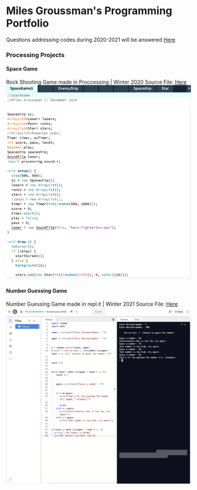 # Miles Groussman's Programming Portfolio
Questions addressing codes during 2020-2021 will be answered [Here](mailto:milegrou9598@granitesd.org)

###  Processing Projects 

#### Space Game
Rock Shooting Game made in Proccessing | Winter 2020 
Source File: [Here](https://github.com/milesgroussman12/ProgrammingPortfolio/tree/gh-pages/src/SpaceGame1)
![SpaceGame](https://github.com/milesgroussman12/ProgrammingPortfolio/blob/gh-pages/images/SpaceGame%20image%20.png?raw=true)

#### Number Guessing Game 
Number Guessing Game made in repl.it | Winter 2021
Source File: [Here](https://replit.com/join/sibnmwqq-milesgroussman)
![NumberGuess](https://github.com/milesgroussman12/ProgrammingPortfolio/blob/gh-pages/images/NumberGuessingGameScreenShot.png)
 
